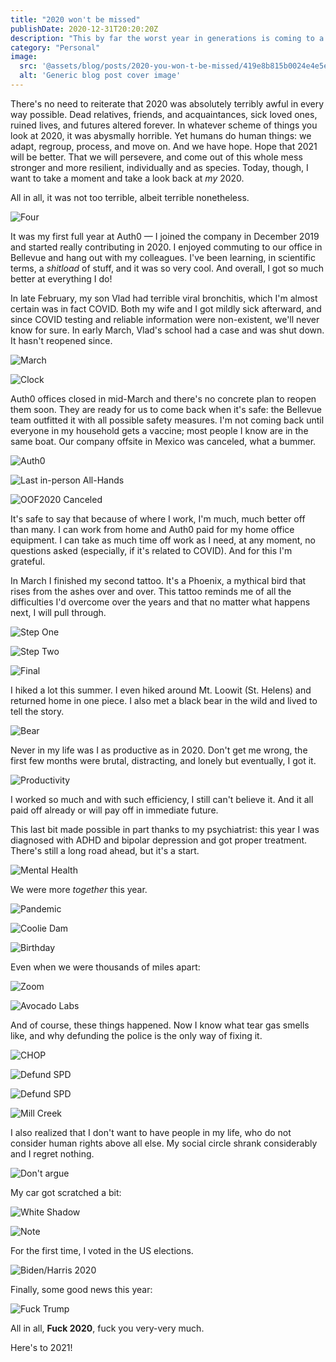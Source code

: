 ```yaml
---
title: "2020 won't be missed"
publishDate: 2020-12-31T20:20:20Z
description: "This by far the worst year in generations is coming to a close. It won't be missed, yet it will remain in our memory, history books, and our shared trauma will take decades to heal. Here's to 2021, hopefully, a better year."
category: "Personal"
image:
  src: '@assets/blog/posts/2020-you-won-t-be-missed/419e8b815b0024e4e5e79a3de390121e43c32f74-2744x3662.jpg'
  alt: 'Generic blog post cover image'
---
```


There's no need to reiterate that 2020 was absolutely terribly awful in every way possible. Dead relatives, friends, and acquaintances, sick loved ones, ruined lives, and futures altered forever. In whatever scheme of things you look at 2020, it was abysmally horrible. Yet humans do human things: we adapt, regroup, process, and move on. And we have hope. Hope that 2021 will be better. That we will persevere, and come out of this whole mess stronger and more resilient, individually and as species. Today, though, I want to take a moment and take a look back at _my_ 2020.

All in all, it was not too terrible, albeit terrible nonetheless.

![Four](assets/blog/posts/2020-you-won-t-be-missed/9da9642a3a1fee12424433a53ece77cdab8379d4-960x952.jpg)

It was my first full year at Auth0 — I joined the company in December 2019 and started really contributing in 2020. I enjoyed commuting to our office in Bellevue and hang out with my colleagues. I've been learning, in scientific terms, a _shitload_ of stuff, and it was so very cool. And overall, I got so much better at everything I do!

In late February, my son Vlad had terrible viral bronchitis, which I'm almost certain was in fact COVID. Both my wife and I got mildly sick afterward, and since COVID testing and reliable information were non-existent, we'll never know for sure. In early March, Vlad's school had a case and was shut down. It hasn't reopened since.

![March](assets/blog/posts/2020-you-won-t-be-missed/ead449b167563c6476f87a9424cc6775f1bd7ed4-1024x989.jpg)

![Clock](assets/blog/posts/2020-you-won-t-be-missed/f1376ac828aaa1294f28d4aa5064de12e29694ca-744x958.jpg)

Auth0 offices closed in mid-March and there's no concrete plan to reopen them soon. They are ready for us to come back when it's safe: the Bellevue team outfitted it with all possible safety measures. I'm not coming back until everyone in my household gets a vaccine; most people I know are in the same boat. Our company offsite in Mexico was canceled, what a bummer.

![Auth0](assets/blog/posts/2020-you-won-t-be-missed/39c9fbdd98e14dad1f6c328b4ff137d1f4748b9e-3662x2744.jpg)

![Last in-person All-Hands](assets/blog/posts/2020-you-won-t-be-missed/573ecdb8ccc8e069379345d7a3ecf0ef5b81cd60-10814x3688.jpg)

![OOF2020 Canceled](assets/blog/posts/2020-you-won-t-be-missed/3b30a8c7ab1e667ed590a65db7830b73ecf5aa03-4032x3024.jpg)

It's safe to say that because of where I work, I'm much, much better off than many. I can work from home and Auth0 paid for my home office equipment. I can take as much time off work as I need, at any moment, no questions asked (especially, if it's related to COVID). And for this I'm grateful.

In March I finished my second tattoo. It's a Phoenix, a mythical bird that rises from the ashes over and over. This tattoo reminds me of all the difficulties I'd overcome over the years and that no matter what happens next, I will pull through.

![Step One](assets/blog/posts/2020-you-won-t-be-missed/5a071292e7b7416812ef1646dc07e153e4793dd8-3910x1746.jpg)

![Step Two](assets/blog/posts/2020-you-won-t-be-missed/f1815b51389c8fd0ea90451b142a18d2e19baec7-3024x4032.jpg)

![Final](assets/blog/posts/2020-you-won-t-be-missed/419e8b815b0024e4e5e79a3de390121e43c32f74-2744x3662.jpg)

I hiked a lot this summer. I even hiked around Mt. Loowit (St. Helens) and returned home in one piece. I also met a black bear in the wild and lived to tell the story.

![Bear](assets/blog/posts/2020-you-won-t-be-missed/70b5be5b2386e5dff640d92850cd17be6bd072c8-1122x1150.jpg)

Never in my life was I as productive as in 2020. Don't get me wrong, the first few months were brutal, distracting, and lonely but eventually, I got it.

![Productivity](assets/blog/posts/2020-you-won-t-be-missed/bcec872c2a60c6a49a09993deb7bd6699c61bd2d-1920x1923.jpg)

I worked so much and with such efficiency, I still can't believe it. And it all paid off already or will pay off in immediate future.

This last bit made possible in part thanks to my psychiatrist: this year I was diagnosed with ADHD and bipolar depression and got proper treatment. There's still a long road ahead, but it's a start.

![Mental Health](assets/blog/posts/2020-you-won-t-be-missed/84387308a519b2e94bb67a9fb12e36a42c8169dc-750x393.jpg)

We were more _together_ this year.

![Pandemic](assets/blog/posts/2020-you-won-t-be-missed/a762d61c11cdfd788882b75d54b4f8da00c101ba-3830x2921.jpg)

![Coolie Dam](assets/blog/posts/2020-you-won-t-be-missed/bdabf4e718d91f7839ae03704b0d47af0e8c542e-3088x2320.jpg)

![Birthday](assets/blog/posts/2020-you-won-t-be-missed/63cfd7d0dbf3d7aca92a4c56ed6eb2d99feb7efe-1920x1440.jpg)

Even when we were thousands of miles apart:

![Zoom](assets/blog/posts/2020-you-won-t-be-missed/d5949a2b1263f2def9e7c63285033cd0012a2261-1121x701.jpg)

![Avocado Labs](assets/blog/posts/2020-you-won-t-be-missed/a75e281bfc7875ec593464caae8e1c8eb2316cea-3088x2320.jpg)

And of course, these things happened. Now I know what tear gas smells like, and why defunding the police is the only way of fixing it.

![CHOP](assets/blog/posts/2020-you-won-t-be-missed/ebb3752d467ae4b9ce0b36b45e322cdb1e2fcfc1-4032x3024.jpg)

![Defund SPD](assets/blog/posts/2020-you-won-t-be-missed/d250351ab8ca18f3bf59cea58da4006d6b18d3c9-4032x3024.jpg)

![Defund SPD](assets/blog/posts/2020-you-won-t-be-missed/663656a8eb2f046c22812540ed18017978e4b073-4032x3024.jpg)

![Mill Creek](assets/blog/posts/2020-you-won-t-be-missed/5c59ca5201c4f819800f06caee50317dc2364776-4032x3024.jpg)

I also realized that I don't want to have people in my life, who do not consider human rights above all else. My social circle shrank considerably and I regret nothing.

![Don't argue](assets/blog/posts/2020-you-won-t-be-missed/f145bd6fa74a70b027723a66826aff77e0f3dc5f-1124x1389.jpg)

My car got scratched a bit:

![White Shadow](assets/blog/posts/2020-you-won-t-be-missed/11dd2c3563ffb56fe6950cc9820cdbf91b46554c-4032x3024.jpg)

![Note](assets/blog/posts/2020-you-won-t-be-missed/668dbede7b03d6a13e43470dbf753ed4b68e2ffa-2100x1575.jpg)

For the first time, I voted in the US elections.

![Biden/Harris 2020](assets/blog/posts/2020-you-won-t-be-missed/c08c871f2f7dceadf7dd53f9d2508d02be0bfb93-1024x768.jpg)

Finally, some good news this year:

![Fuck Trump](assets/blog/posts/2020-you-won-t-be-missed/e0e4358d77d4c9369cfe02ff53d88ade5921ee45-1440x1799.jpg)

All in all, **Fuck 2020**, fuck you very-very much.

Here's to 2021!
